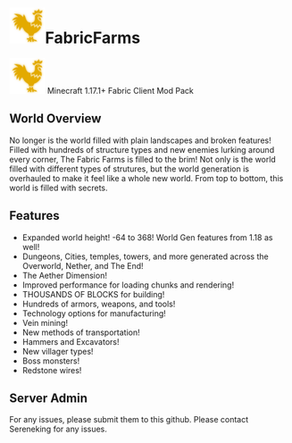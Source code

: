 # ![FabricFarms](/server-icon.png)FabricFarms
![FabricFarms](/server-icon.png)
Minecraft 1.17.1+ Fabric Client Mod Pack

## World Overview
No longer is the world filled with plain landscapes and broken features! Filled with hundreds of structure types and new enemies lurking around every corner, The Fabric Farms is filled to the brim! Not only is the world filled with different types of strutures, but the world generation is overhauled to make it feel like a whole new world. From top to bottom, this world is filled with secrets.

## Features
- Expanded world height! -64 to 368! World Gen features from 1.18 as well!
- Dungeons, Cities, temples, towers, and more generated across the Overworld, Nether, and The End!
- The Aether Dimension!
- Improved performance for loading chunks and rendering!
- THOUSANDS OF BLOCKS for building!
- Hundreds of armors, weapons, and tools!
- Technology options for manufacturing!
- Vein mining!
- New methods of transportation!
- Hammers and Excavators!
- New villager types!
- Boss monsters!
- Redstone wires!

## Server Admin
For any issues, please submit them to this github. Please contact Sereneking for any issues.